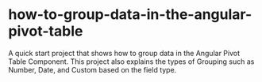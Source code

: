 # how-to-group-data-in-the-angular-pivot-table
A quick start project that shows how to group data in the Angular Pivot Table Component. This project also explains the types of Grouping such as Number, Date, and Custom based on the field type.
